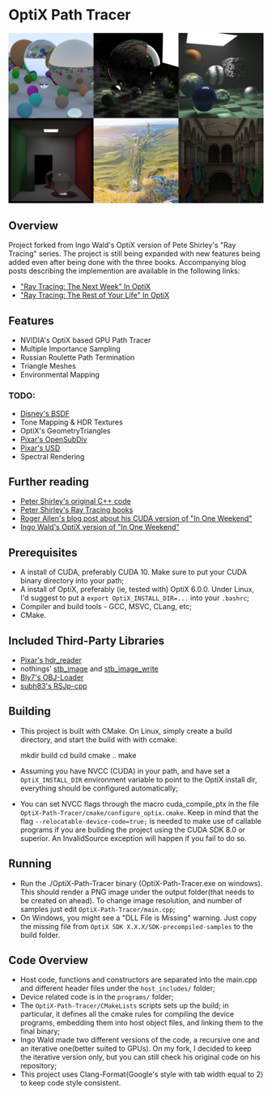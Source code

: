 # OptiX Path Tracer

![various output images](outputs/imgs.jpg "Output of different scenes showing various features of the renderer")

## Overview

Project forked from Ingo Wald's OptiX version of Pete Shirley's "Ray Tracing" series. The project is still being 
expanded with new features being added even after being done with the three books. Accompanying blog posts describing 
the implemention are available in the following links:

- ["Ray Tracing: The Next Week" In OptiX](https://joaovbs96.github.io/optix/2018/12/24/next-week.html)
- ["Ray Tracing: The Rest of Your Life" In OptiX](https://joaovbs96.github.io/optix/2019/01/12/rest-life.html)


## Features

- NVIDIA's OptiX based GPU Path Tracer
- Multiple Importance Sampling
- Russian Roulette Path Termination
- Triangle Meshes
- Environmental Mapping

### TODO:
- [Disney's BSDF](https://schuttejoe.github.io/post/disneybsdf/)
- Tone Mapping & HDR Textures
- OptiX's GeometryTriangles
- [Pixar's OpenSubDiv](https://github.com/PixarAnimationStudios/OpenSubdiv)
- [Pixar's USD](https://github.com/PixarAnimationStudios/USD)
- Spectral Rendering


## Further reading

- [Peter Shirley's original C++ code](https://github.com/petershirley/raytracinginoneweekend)
- [Peter Shirley's Ray Tracing books](https://www.amazon.com/Ray-Tracing-Weekend-Minibooks-Book-ebook/dp/B01B5AODD8)
- [Roger Allen's blog post about his CUDA version of "In One Weekend"](https://devblogs.nvidia.com/accelerated-ray-tracing-cuda/)
- [Ingo Wald's OptiX version of "In One Weekend"](https://github.com/ingowald/RTOW-OptiX)


## Prerequisites

- A install of CUDA, preferably CUDA 10. Make sure to put your CUDA
  binary directory into your path;
- A install of OptiX, preferably (ie, tested with) OptiX 6.0.0. Under
  Linux, I'd suggest to put a ```export OptiX_INSTALL_DIR=...``` into your
  ```.bashrc```;
- Compiler and build tools - GCC, MSVC, CLang, etc;
- CMake.


## Included Third-Party Libraries

- [Pixar's hdr_reader](https://github.com/PixarAnimationStudios/OpenSubdiv/blob/6b22e10875de77786d25c32ae23089f6558e994b/examples/common/hdr_reader.cpp)
- nothings' [stb_image](https://github.com/nothings/stb/blob/master/stb_image.h) and [stb_image_write](https://github.com/nothings/stb/blob/master/stb_image_write.h)
- [Bly7's OBJ-Loader](https://github.com/Bly7/OBJ-Loader)
- [subh83's RSJp-cpp](https://github.com/subh83/RSJp-cpp)


## Building

- This project is built with CMake. On Linux, simply create a build
directory, and start the build with with ccmake:

   mkdir build
   cd build
   cmake ..
   make

- Assuming you have NVCC (CUDA) in your path, and have set a
```OptiX_INSTALL_DIR``` environment variable to point to the OptiX
install dir, everything should be configured automatically;
- You can set NVCC flags through the macro cuda_compile_ptx in the file
```OptiX-Path-Tracer/cmake/configure_optix.cmake```. Keep in mind that the flag 
```--relocatable-device-code=true;``` is needed to make use of callable 
programs if you are building the project using the CUDA SDK 8.0 or superior.
An InvalidSource exception will happen if you fail to do so.


## Running

- Run the ./OptiX-Path-Tracer binary (OptiX-Path-Tracer.exe on windows). This
should render a PNG image under the output folder(that needs to be 
created on ahead). To change image resolution, 
and number of samples just edit ```OptiX-Path-Tracer/main.cpp```;
- On Windows, you might see a "DLL File is Missing" warning. Just copy the missing 
file from ```OptiX SDK X.X.X/SDK-precompiled-samples``` to the build folder.


## Code Overview
  
- Host code, functions and constructors are separated into the main.cpp and different header files 
under the ```host_includes/``` folder;
- Device related code is in the ```programs/``` folder;
- The ```OptiX-Path-Tracer/CMakeLists``` scripts sets up the build; in
particular, it defines all the cmake rules for compiling the device
programs, embedding them into host object files, and linking them to
the final binary;
- Ingo Wald made two different versions of the code, a recursive one and
an iterative one(better suited to GPUs). On my fork, I decided to keep 
the iterative version only, but you can still check his original code on 
his repository;
- This project uses Clang-Format(Google's style with tab width equal to 2) to keep code style consistent.
